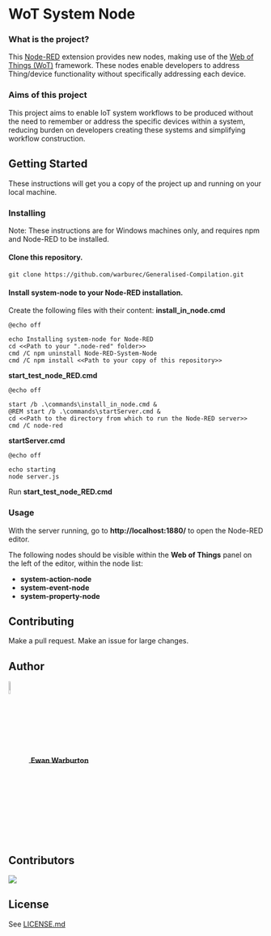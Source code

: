 # WoT System Node

### What is the project?

This [Node-RED](https://nodered.org/) extension provides new nodes, making use of the [Web of Things (WoT)](https://www.w3.org/WoT/) framework. These nodes enable developers to address Thing/device functionality without specifically addressing each device.

### Aims of this project

This project aims to enable IoT system workflows to be produced without the need to remember or address the specific devices within a system, reducing burden on developers creating these systems and simplifying workflow construction.

## Getting Started

These instructions will get you a copy of the project up and running on your local machine.

### Installing
Note: These instructions are for Windows machines only, and requires npm and Node-RED to be installed.

#### Clone this repository.

```
git clone https://github.com/warburec/Generalised-Compilation.git
```

#### Install system-node to your Node-RED installation.

Create the following files with their content:
**install_in_node.cmd**
```
@echo off

echo Installing system-node for Node-RED
cd <<Path to your ".node-red" folder>>
cmd /C npm uninstall Node-RED-System-Node
cmd /C npm install <<Path to your copy of this repository>>
```

**start_test_node_RED.cmd**
```
@echo off

start /b .\commands\install_in_node.cmd &
@REM start /b .\commands\startServer.cmd &
cd <<Path to the directory from which to run the Node-RED server>>
cmd /C node-red
```

**startServer.cmd**
```
@echo off

echo starting
node server.js
```

Run **start_test_node_RED.cmd**

### Usage
With the server running, go to **http://localhost:1880/** to open the Node-RED editor.

The following nodes should be visible within the **Web of Things** panel on the left of the editor, within the node list:
- **system-action-node**
- **system-event-node**
- **system-property-node**

## Contributing

Make a pull request. Make an issue for large changes.

## Author

<a href="https://github.com/warburec">
    <span style="display: block;">
        <img src="https://images.weserv.nl/?url=avatars.githubusercontent.com/u/77669019?v=4&fit=cover&mask=circle&maxage=7d" style="width:8%;height:8%;vertical-align: middle;"/>
        <b style="vertical-align: middle;">Ewan Warburton</b>
    </span>
</a>

## Contributors

<a href="https://github.com/warburec//Node-RED-System-Node/graphs/contributors">
  <img src="https://contrib.rocks/image?repo=warburec//Node-RED-System-Node" />
</a>

## License

See [LICENSE.md](LICENSE.md)
